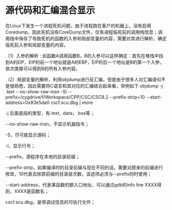 # 源代码和汇编混合显示

在Linux下发生一个进程死机问题，由于进程跑在客户的机器上，没有启用Coredump，因此死机没有CoreDump文件，仅有进程临死前的调用栈信息；调用栈中保存了导致死机的函数的入参和局部变量的内容，需要对其进行解析，确定临死前入参和局部变量的内容。

（1）入参的解析 : 如函数A调用函数B，B的入参可以这样确定：首先在堆栈中找到A的EIP，EIP的前一个地址就是A的EBP，EIP的后一个地址是B的第一个入参，依次类推可以得到B的所有入参内容。

（2）局部变量的解析，利用objdump进行反汇编，但是由于很多人对汇编语句不是很熟悉，因此需要将C语言和其对应的汇编结合起来看，举例如下
objdump -j .text --no-show-raw-insn -Sl --prefix=/cygdrive/f/Workspace/CPP/CSC/CSC8.2 --prefix-strip=10 --start-address=0x83e5da0 cscf.scu.dbg | more

-j 后面是段的类型，有.text, .data，.bss等；

--no-show-raw-insn，不显示机器指令；

-S，尽可能显示源码；

-l，显示行号；

--prefix，源程序在本地的目录前缀；

--prefix-strip，如果编译时的目录前缀与现在不同的话，需要对原来的前缀进行修改，10代表去除原前缀的目录层次数，该选项必须与--prefix同时使用；

--start-address，代表某函数的额入口地址，可以通过gdb的info line XXXX得到，XXXX是函数名；

cscf.scu.dbg，是带调试信息的可执行文件；
